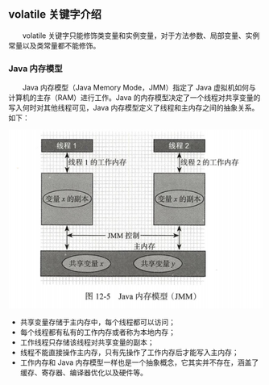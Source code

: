 
## volatile 关键字介绍
　　volatile 关键字只能修饰类变量和实例变量，对于方法参数、局部变量、实例常量以及类常量都不能修饰。

### Java 内存模型
　　Java 内存模型（Java Memory Mode，JMM）指定了 Java 虚拟机如何与计算机的主存（RAM）进行工作。Java 的内存模型决定了一个线程对共享变量的写入何时对其他线程可见，Java 内存模型定义了线程和主内存之间的抽象关系。如下：
  
![Aaron Swartz](https://raw.githubusercontent.com/martin-1992/java_concurrency_programming/master/chapter_12/chapter_12_p1.png)
  
- 共享变量存储于主内存中，每个线程都可以访问；
- 每个线程都有私有的工作内存或者称为本地内存；
- 工作线程只存储该线程对共享变量的副本；
- 线程不能直接操作主内存，只有先操作了工作内存后才能写入主内存；
- 工作内存和 Java 内存模型一样也是一个抽象概念，它其实并不存在，涵盖了缓存、寄存器、编译器优化以及硬件等。
